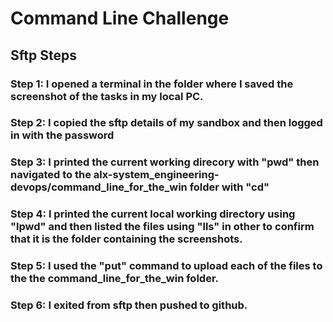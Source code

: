 # Command Line Challenge
## Sftp Steps
### Step 1: I opened a terminal in the folder where I saved the screenshot of the tasks in my local PC.

### Step 2: I copied the sftp details of my sandbox and then logged in with the password

### Step 3: I printed the current working direcory with "pwd" then navigated to the alx-system_engineering-devops/command_line_for_the_win folder with "cd"

### Step 4: I printed the current local working directory using "lpwd" and then listed the files using "lls" in other to confirm that it is the folder containing the screenshots.

### Step 5: I used the "put" command to upload each of the files to the the command_line_for_the_win folder.

### Step 6: I exited from sftp then pushed to github.
